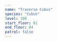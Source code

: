 ```yaml
---
name: "Traverse Cubus"
species: "Cubus"
level: 100
start_floor: 81
end_floor: 84
patrol: false
---
```

